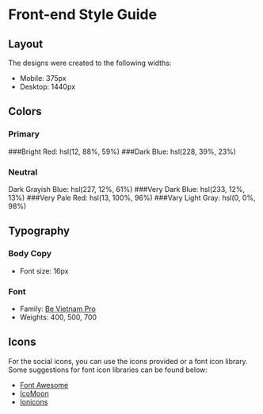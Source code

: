 # Front-end Style Guide

## Layout

The designs were created to the following widths:

- Mobile: 375px
- Desktop: 1440px

## Colors

### Primary

###Bright Red: hsl(12, 88%, 59%)
###Dark Blue: hsl(228, 39%, 23%)

### Neutral

Dark Grayish Blue: hsl(227, 12%, 61%)
###Very Dark Blue: hsl(233, 12%, 13%)
###Very Pale Red: hsl(13, 100%, 96%)
###Vary Light Gray: hsl(0, 0%, 98%)

## Typography

### Body Copy

- Font size: 16px

### Font

- Family: [Be Vietnam Pro](https://fonts.google.com/specimen/Be+Vietnam+Pro)
- Weights: 400, 500, 700

## Icons

For the social icons, you can use the icons provided or a font icon library. Some suggestions for font icon libraries can be found below:

- [Font Awesome](https://fontawesome.com)
- [IcoMoon](https://icomoon.io)
- [Ionicons](https://ionicons.com)
